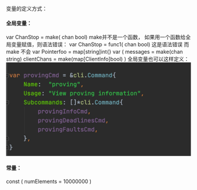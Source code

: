 变量的定义方式：
#### 全局变量：
var ChanStop = make( chan bool)
make并不是一个函数， 如果用一个函数给全局变量赋值，则语法错误：
var ChanStop = func1( chan bool) 这是语法错误
而make 不会
var Pointerfoo = map[string]int{}
var (
	messages    = make(chan string)
	clientChans = make(map[ClientInfo]bool)
)
全局变量也可以这样定义：
![-w572](media/15971445802185.jpg)


#### 常量：
const (
	numElements = 10000000
)







